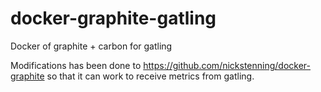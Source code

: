 docker-graphite-gatling
=======================

Docker of graphite + carbon for gatling

Modifications has been done to https://github.com/nickstenning/docker-graphite so that it can work to receive metrics from gatling.

